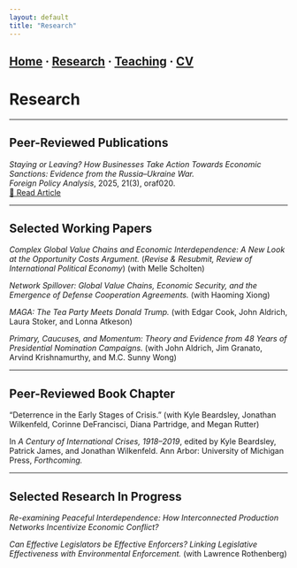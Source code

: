 ```yaml
---
layout: default
title: "Research"
---
```


[Home](./) · [Research](research.md) · [Teaching](teaching.md) · [CV](Pham_CV.pdf)
---

# Research

---

## Peer-Reviewed Publications
*Staying or Leaving? How Businesses Take Action Towards Economic Sanctions: Evidence from the Russia–Ukraine War.*  
*Foreign Policy Analysis*, 2025, 21(3), oraf020.  
[🔗 Read Article](https://academic.oup.com/fpa/article-abstract/21/3/oraf020/8136454?redirectedFrom=fulltext)

---

## Selected Working Papers
 *Complex Global Value Chains and Economic Interdependence: A New Look at the Opportunity Costs Argument.* (*Revise & Resubmit, Review of International Political Economy*) (with Melle Scholten)
 
 *Network Spillover: Global Value Chains, Economic Security, and the Emergence of Defense Cooperation Agreements.* (with Haoming Xiong)  
 
 *MAGA: The Tea Party Meets Donald Trump.* (with Edgar Cook, John Aldrich, Laura Stoker, and Lonna Atkeson)  
 
 *Primary, Caucuses, and Momentum: Theory and Evidence from 48 Years of Presidential Nomination Campaigns.* (with John Aldrich, Jim Granato, Arvind Krishnamurthy, and M.C. Sunny Wong)

---

## Peer-Reviewed Book Chapter
“Deterrence in the Early Stages of Crisis.” (with Kyle Beardsley, Jonathan Wilkenfeld, Corinne DeFrancisci, Diana Partridge, and Megan Rutter)  

In *A Century of International Crises, 1918–2019*, edited by Kyle Beardsley, Patrick James, and Jonathan Wilkenfeld. Ann Arbor: University of Michigan Press, *Forthcoming.*

---

## Selected Research In Progress
 *Re-examining Peaceful Interdependence: How Interconnected Production Networks Incentivize Economic Conflict?*  
 
 *Can Effective Legislators be Effective Enforcers? Linking Legislative Effectiveness with Environmental Enforcement.* (with Lawrence Rothenberg)
